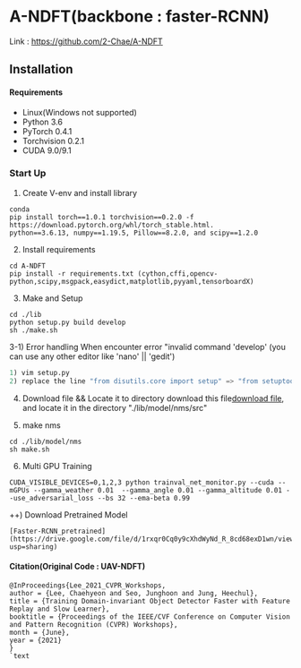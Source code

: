 # A-NDFT(backbone : faster-RCNN)
Link : https://github.com/2-Chae/A-NDFT

## Installation
#### Requirements
  * Linux(Windows not supported)
  * Python 3.6
  * PyTorch 0.4.1
  * Torchvision 0.2.1
  * CUDA 9.0/9.1

### Start Up
1) Create V-env and install library
```text
conda 
pip install torch==1.0.1 torchvision==0.2.0 -f https://download.pytorch.org/whl/torch_stable.html.
python==3.6.13, numpy==1.19.5, Pillow==8.2.0, and scipy==1.2.0
```

2) Install requirements
```text
cd A-NDFT
pip install -r requirements.txt (cython,cffi,opencv-python,scipy,msgpack,easydict,matplotlib,pyyaml,tensorboardX)
```

3) Make and Setup
```text
cd ./lib
python setup.py build develop
sh ./make.sh
```

3-1) Error handling
When encounter error "invalid command 'develop'
(you can use any other editor like 'nano' || 'gedit')
```python
1) vim setup.py 
2) replace the line "from disutils.core import setup" => "from setuptools import setup"
```

4) Download file && Locate it to directory
download this file[download file](https://c11.kr/ls8k), and locate it in the directory "./lib/model/nms/src"

5) make nms
```text
cd ./lib/model/nms
sh make.sh
```

6) Multi GPU Training
```text
CUDA_VISIBLE_DEVICES=0,1,2,3 python trainval_net_monitor.py --cuda --mGPUs --gamma_weather 0.01  --gamma_angle 0.01 --gamma_altitude 0.01 --use_adversarial_loss --bs 32 --ema-beta 0.99 
```

++) Download Pretrained Model
```text
[Faster-RCNN_pretrained](https://drive.google.com/file/d/1rxqr0Cq0y9cXhdWyNd_R_8cd68exD1wn/view?usp=sharing)
```

#### Citation(Original Code : UAV-NDFT)
```text
@InProceedings{Lee_2021_CVPR_Workshops,
author = {Lee, Chaehyeon and Seo, Junghoon and Jung, Heechul},
title = {Training Domain-invariant Object Detector Faster with Feature Replay and Slow Learner},
booktitle = {Proceedings of the IEEE/CVF Conference on Computer Vision and Pattern Recognition (CVPR) Workshops},
month = {June},
year = {2021}
}
`text
